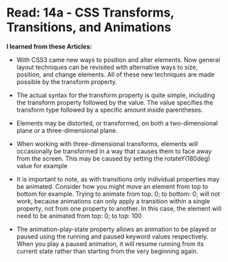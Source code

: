 # Read: 14a - CSS Transforms, Transitions, and Animations

**I learned from these Articles:**

* With CSS3 came new ways to position and alter elements. Now general layout techniques can be revisited with
alternative ways to size, position, and change elements. All of these new techniques are made possible by the transform property.

* The actual syntax for the transform property is quite simple, including the transform property followed by the value.
The value specifies the transform type followed by a specific amount inside parentheses.

* Elements may be distorted, or transformed, on both a two-dimensional plane or a three-dimensional plane.

* When working with three-dimensional transforms, elements will occasionally be transformed in a way that causes 
them to face away from the screen. This may be caused by setting the rotateY(180deg) value for example

* It is important to note, as with transitions only individual properties may be animated. Consider how you might
move an element from top to bottom for example. Trying to animate from top: 0; to bottom: 0; will not work, because 
animations can only apply a transition within a single property, not from one property to another. In this case, the 
element will need to be animated from top: 0; to top: 100

* The animation-play-state property allows an animation to be played or paused using the running and paused keyword values
respectively. When you play a paused animation, it will resume running from its current state rather than starting from the
very beginning again.


